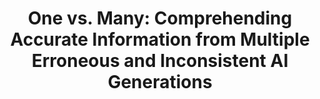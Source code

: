 ---
title: "One vs. Many: Comprehending Accurate Information from Multiple Erroneous and Inconsistent AI Generations"
categories: publications
# pdf : CHI2022-TaleBrush.pdf
# link: https://arxiv.org/abs/2403.00439
authors: Yoonjoo Lee, Kihoon Son, Tae Soo Kim, Jisu Kim, John Joon Young Chung, Eytan Adar, Juho Kim
image: 2024_stupidtutor.png
# video: https://youtu.be/F_y6drm6af8 
venue : FAccT2024
type : full
# bibtex: "@inbook{chung2021talebrush,
# author = {Chung, John Joon Young and Kim, Wooseok and Yoo, Kang Min and Lee, Hwaran and Adar, Eytan and Chang, Minsuk},
# title = {TaleBrush: Sketching Stories with Generative Pretrained Language Models},
# year = {2024},
# publisher = {Association for Computing Machinery},
# address = {New York, NY, USA},
# booktitle = {Proceedings of the 2024 CHI Conference on Human Factors in Computing Systems}
# }"
layout: publications_single
# project_page: https://johnr0.github.io/publications/TaleBrush_CHI2022/
tags:
  - Large Language Models, Inconsistency, Reading Comprehension, Controlled Study
---